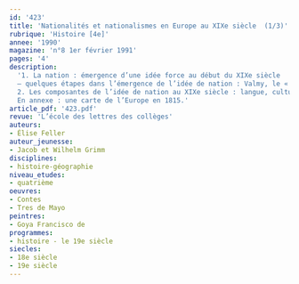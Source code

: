```yaml
---
id: '423'
title: 'Nationalités et nationalismes en Europe au XIXe siècle  (1/3)'
rubrique: 'Histoire [4e]'
annee: '1990'
magazine: 'n°8 1er février 1991'
pages: '4'
description: 
  '1. La nation : émergence d’une idée force au début du XIXe siècle
  – quelques étapes dans l’émergence de l’idée de nation : Valmy, le « Tres de Mayo » par Goya, les contes de Grimm, la machine à vapeur, le Congrès de Vienne
  2. Les composantes de l’idée de nation au XIXe siècle : langue, culture, religion, histoire
  En annexe : une carte de l’Europe en 1815.'
article_pdf: '423.pdf'
revue: 'L’école des lettres des collèges'
auteurs:
- Élise Feller
auteur_jeunesse:
- Jacob et Wilhelm Grimm
disciplines:
- histoire-géographie
niveau_etudes:
- quatrième
oeuvres:
- Contes
- Tres de Mayo
peintres:
- Goya Francisco de
programmes:
- histoire - le 19e siècle
siecles:
- 18e siècle
- 19e siècle
---
```

